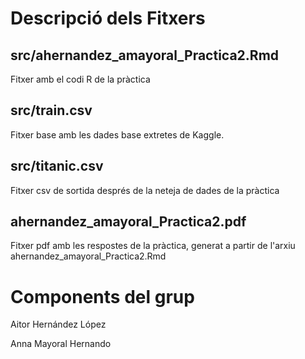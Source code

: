 # Descripció dels Fitxers

## src/ahernandez_amayoral_Practica2.Rmd
Fitxer amb el codi R de la pràctica

## src/train.csv
Fitxer base amb les dades base extretes de Kaggle.

## src/titanic.csv
Fitxer csv de sortida després de la neteja de dades de la pràctica

## ahernandez_amayoral_Practica2.pdf
Fitxer pdf amb les respostes de la pràctica, generat a partir de l'arxiu ahernandez_amayoral_Practica2.Rmd

# Components del grup
Aitor Hernández López

Anna Mayoral Hernando

